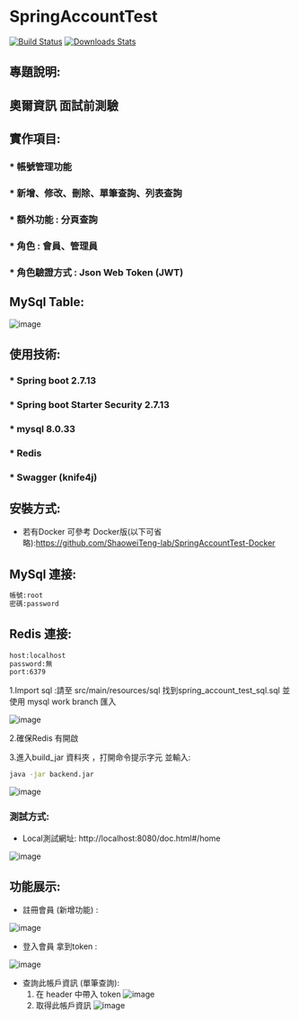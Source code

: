 # SpringAccountTest
[![Build Status][travis-image]][travis-url]
[![Downloads Stats][npm-downloads]][npm-url]

## 專題說明:
<H2>奧爾資訊 面試前測驗</H2>





## 實作項目:
### * 帳號管理功能
### * 新增、修改、刪除、單筆查詢、列表查詢 
### * 額外功能 : 分頁查詢 
### * 角色 : 會員、管理員
### * 角色驗證方式 : Json Web Token (JWT)

## MySql Table:
![image](https://github.com/ShaoweiTeng-lab/SpringAccountTest/assets/50354880/984446bc-7888-4008-acb3-ceb2ea724618)
## 使用技術:
### * Spring boot 2.7.13
### * Spring boot Starter Security 2.7.13
### * mysql 8.0.33
### * Redis
### * Swagger (knife4j)

## 安裝方式:
   * 若有Docker 可參考 Docker版(以下可省略):https://github.com/ShaoweiTeng-lab/SpringAccountTest-Docker


## MySql 連接:
```sh
帳號:root
密碼:password
```
## Redis 連接:
```sh
host:localhost
password:無
port:6379
```

   1.Import sql :請至 src/main/resources/sql  找到spring_account_test_sql.sql  並使用 mysql work branch 匯入

![image](https://github.com/ShaoweiTeng-lab/SpringAccountTest/assets/50354880/4bf7ade7-31ba-476e-aeee-0fcf02845cd0)


  2.確保Redis 有開啟

  3.進入build_jar 資料夾 ，打開命令提示字元 並輸入:

  ```sh
java -jar backend.jar
```
  
![image](https://github.com/ShaoweiTeng-lab/SpringAccountTest/assets/50354880/0c6853c1-37ba-4637-8d7a-30395b8f53fb)






### 測試方式:
 * Local測試網址: http://localhost:8080/doc.html#/home
 
![image](https://github.com/ShaoweiTeng-lab/SpringAccountTest/assets/50354880/132072cf-956a-4996-bf05-265aa990af3e)

## 功能展示:

* 註冊會員 (新增功能) :
  
![image](https://github.com/ShaoweiTeng-lab/SpringAccountTest/assets/50354880/0ebed0d9-03c3-4a1f-b9f8-f47d56cd4582)

* 登入會員 拿到token :

![image](https://github.com/ShaoweiTeng-lab/SpringAccountTest/assets/50354880/eb29d7cc-fb67-49f7-bc13-e07210050728)


* 查詢此帳戶資訊 (單筆查詢):
  1. 在 header 中帶入 token
     ![image](https://github.com/ShaoweiTeng-lab/SpringAccountTest/assets/50354880/1d4313b2-9721-4542-8368-e892a27574ca)
  2. 取得此帳戶資訊
     ![image](https://github.com/ShaoweiTeng-lab/SpringAccountTest/assets/50354880/0df8a664-3139-4411-948d-387c196bfe48)


<!-- Markdown link & img dfn's -->
[npm-image]: https://img.shields.io/npm/v/datadog-metrics.svg?style=flat-square
[npm-url]: https://npmjs.org/package/datadog-metrics
[npm-downloads]: https://img.shields.io/npm/dm/datadog-metrics.svg?style=flat-square
[travis-image]: https://img.shields.io/travis/dbader/node-datadog-metrics/master.svg?style=flat-square
[travis-url]: https://travis-ci.org/dbader/node-datadog-metrics
[wiki]: https://github.com/yourname/yourproject/wiki
